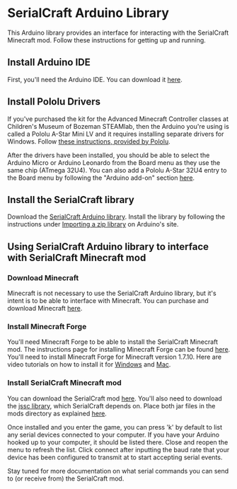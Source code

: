 # SerialCraft Arduino Library

This Arduino library provides an interface for interacting with the SerialCraft Minecraft mod. Follow these instructions for
getting up and running.

## Install Arduino IDE

First, you'll need the Arduino IDE. You can download it [here](https://www.arduino.cc/en/Main/Software).

## Install Pololu Drivers

If you've purchased the kit for the Advanced Minecraft Controller classes at Children's Museum of Bozeman STEAMlab, then the
Arduino you're using is called a Pololu A-Star Mini LV and it requires installing separate drivers for Windows. Follow [these
instructions, provided by Pololu](https://www.pololu.com/docs/0J61/6.1).

After the drivers have been installed, you should be able to select the Arduino Micro or Arduino Leonardo from the Board
menu as they use the same chip (ATmega 32U4). You can also add a Pololu A-Star 32U4 entry to the Board menu by following
the "Arduino add-on" section [here](https://github.com/pololu/a-star).

## Install the SerialCraft library

Download the [SerialCraft Arduino library](https://github.com/CMBSTEAMlab/serialcraft-arduino/archive/master.zip). Install the
library by following the instructions under [Importing a zip library](https://www.arduino.cc/en/Guide/Libraries#toc4) on Arduino's site.

## Using SerialCraft Arduino library to interface with SerialCraft Minecraft mod

### Download Minecraft

Minecraft is not necessary to use the SerialCraft Arduino library, but it's intent is to be able to interface with Minecraft. You
can purchase and download Minecraft [here](https://minecraft.net/).

### Install Minecraft Forge

You'll need Minecraft Forge to be able to install the SerialCraft Minecraft mod. The instructions page for installing Minecraft 
Forge can be found [here](http://www.minecraftforge.net/wiki/Installation/Universal). You'll need to install Minecraft Forge
for Minecraft version 1.7.10. Here are video tutorials on how to install it for [Windows](https://www.youtube.com/watch?v=ta74oqCi_vM)
and [Mac](https://www.youtube.com/watch?v=HnTJxLIP41c).

### Install SerialCraft Minecraft mod

You can download the SerialCraft mod [here](https://s3-us-west-2.amazonaws.com/serialcraft/SerialCraft-1.7.10-0.2-dev.jar). You'll
also need to download the [jssc library](https://s3-us-west-2.amazonaws.com/serialcraft/jssc-2.8.jar), which SerialCraft depends on.
Place both jar files in the mods directory as explained [here](http://www.minecraftmods.com/how-to-install-mods-for-minecraft-forge/).

Once installed and you enter the game, you can press 'k' by default to list any serial devices connected to your computer. If you
have your Arduino hooked up to your computer, it should be listed there. Close and reopen the menu to refresh the list. Click
connect after inputting the baud rate that your device has been configured to transmit at to start accepting serial events.

Stay tuned for more documentation on what serial commands you can send to (or receive from) the SerialCraft mod.
